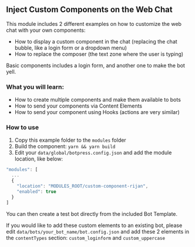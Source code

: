 ## Inject Custom Components on the Web Chat

This module includes 2 different examples on how to customize the web chat with your own components:

- How to display a custom component in the chat (replacing the chat bubble, like a login form or a dropdown menu)
- How to replace the composer (the text zone where the user is typing)

Basic components includes a login form, and another one to make the bot yell.

### What you will learn:

- How to create multiple components and make them available to bots
- How to send your components via Content Elements
- How to send your component using Hooks (actions are very similar)

### How to use

1. Copy this example folder to the `modules` folder
2. Build the component: `yarn && yarn build`
3. Edit your `data/global/botpress.config.json` and add the module location, like below:

```js
"modules": [
  ...
  {
    "location": "MODULES_ROOT/custom-component-rijan",
    "enabled": true
  }
]
```

You can then create a test bot directly from the included Bot Template.

If you would like to add these custom elements to an existing bot, please edit `data/bots/your_bot_name/bot.config.json` and add these 2 elements in the `contentTypes` section: `custom_loginform` and `custom_uppercase`
